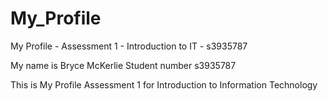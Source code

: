 # My_Profile
My Profile - Assessment 1 - Introduction to IT - s3935787

My name is Bryce McKerlie
Student number s3935787

This is My Profile
Assessment 1 for Introduction to Information Technology
